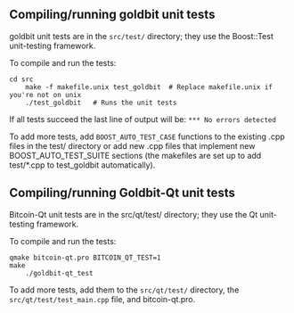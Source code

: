 Compiling/running goldbit unit tests
------------------------------------

goldbit unit tests are in the `src/test/` directory; they
use the Boost::Test unit-testing framework.

To compile and run the tests:

	cd src
        make -f makefile.unix test_goldbit  # Replace makefile.unix if you're not on unix
        ./test_goldbit   # Runs the unit tests

If all tests succeed the last line of output will be:
`*** No errors detected`

To add more tests, add `BOOST_AUTO_TEST_CASE` functions to the existing
.cpp files in the test/ directory or add new .cpp files that
implement new BOOST_AUTO_TEST_SUITE sections (the makefiles are
set up to add test/*.cpp to test_goldbit automatically).


Compiling/running Goldbit-Qt unit tests
---------------------------------------

Bitcoin-Qt unit tests are in the src/qt/test/ directory; they
use the Qt unit-testing framework.

To compile and run the tests:

	qmake bitcoin-qt.pro BITCOIN_QT_TEST=1
	make
        ./goldbit-qt_test

To add more tests, add them to the `src/qt/test/` directory,
the `src/qt/test/test_main.cpp` file, and bitcoin-qt.pro.

